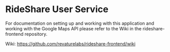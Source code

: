 # RideShare User Service

For documentation on setting up and working with this application and working with the Google Maps API please refer to the Wiki in the rideshare-frontend repository. 

Wiki: https://github.com/revaturelabs/rideshare-frontend/wiki
